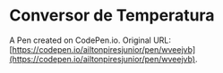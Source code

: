 # Conversor de Temperatura

A Pen created on CodePen.io. Original URL: [https://codepen.io/ailtonpiresjunior/pen/wveejvb](https://codepen.io/ailtonpiresjunior/pen/wveejvb).


